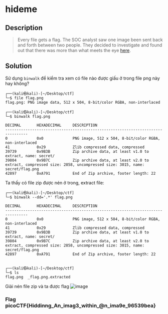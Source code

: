 # hideme

## Description
> Every file gets a flag.
> The SOC analyst saw one image been sent back and forth between two people. They decided to investigate and found out that there was more than what meets the eye [here](https://github.com/NgocPhuc4/CTF/blob/main/picoCTF/Forensics/hideme/flag.png).

## Solution

Sử dụng `binwalk` để kiểm tra xem có file nào được giấu ở trong file png này hay không?
```
┌──(kali㉿kali)-[~/Desktop/ctf]
└─$ file flag.png 
flag.png: PNG image data, 512 x 504, 8-bit/color RGBA, non-interlaced
                                                                                                                                                             
┌──(kali㉿kali)-[~/Desktop/ctf]
└─$ binwalk flag.png                                               

DECIMAL       HEXADECIMAL     DESCRIPTION
--------------------------------------------------------------------------------
0             0x0             PNG image, 512 x 504, 8-bit/color RGBA, non-interlaced
41            0x29            Zlib compressed data, compressed
39739         0x9B3B          Zip archive data, at least v1.0 to extract, name: secret/
39804         0x9B7C          Zip archive data, at least v2.0 to extract, compressed size: 2858, uncompressed size: 3015, name: secret/flag.png
42897         0xA791          End of Zip archive, footer length: 22
```

Ta thấy có file zip được nén ở trong, extract file:
```
┌──(kali㉿kali)-[~/Desktop/ctf]
└─$ binwalk --dd='.*' flag.png 

DECIMAL       HEXADECIMAL     DESCRIPTION
--------------------------------------------------------------------------------
0             0x0             PNG image, 512 x 504, 8-bit/color RGBA, non-interlaced
41            0x29            Zlib compressed data, compressed
39739         0x9B3B          Zip archive data, at least v1.0 to extract, name: secret/
39804         0x9B7C          Zip archive data, at least v2.0 to extract, compressed size: 2858, uncompressed size: 3015, name: secret/flag.png
42897         0xA791          End of Zip archive, footer length: 22

                                                                                                                                                             
┌──(kali㉿kali)-[~/Desktop/ctf]
└─$ ls
flag.png  _flag.png.extracted
```

Giải nén file zip và ta được flag
![image](https://github.com/user-attachments/assets/03db20c5-fff8-4e7d-bdc0-4926a8c36d2f)

### Flag picoCTF{Hiddinng_An_imag3_within_@n_ima9e_96539bea}
